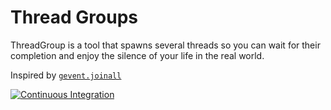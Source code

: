 # Thread Groups

ThreadGroup is a tool that spawns several threads so you can wait for
their completion and enjoy the silence of your life in the real world.

Inspired by [`gevent.joinall`](https://www.gevent.org/api/gevent.html#gevent.joinall)

[![Continuous Integration](https://github.com/gabrielfalcao/thread-groups/actions/workflows/ci.yml/badge.svg)](https://github.com/gabrielfalcao/thread-groups/actions/workflows/ci.yml)
